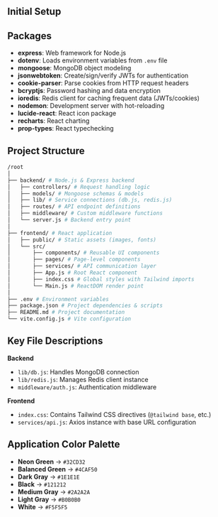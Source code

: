 ## Initial Setup

## Packages
- **express**: Web framework for Node.js
- **dotenv**: Loads environment variables from `.env` file
- **mongoose**: MongoDB object modeling
- **jsonwebtoken**: Create/sign/verify JWTs for authentication
- **cookie-parser**: Parse cookies from HTTP request headers
- **bcryptjs**: Password hashing and data encryption
- **ioredis**: Redis client for caching frequent data (JWTs/cookies)
- **nodemon**: Development server with hot-reloading
- **lucide-react**: React icon package
- **recharts**: React charting
- **prop-types**: React typechecking

## Project Structure
```bash
/root
│
├── backend/ # Node.js & Express backend
│   ├── controllers/ # Request handling logic
│   ├── models/ # Mongoose schemas & models
│   ├── lib/ # Service connections (db.js, redis.js)
│   ├── routes/ # API endpoint definitions
│   ├── middleware/ # Custom middleware functions
│   └── server.js # Backend entry point
│
├── frontend/ # React application
│   ├── public/ # Static assets (images, fonts)
│   └── src/
│       ├── components/ # Reusable UI components
│       ├── pages/ # Page-level components
│       ├── services/ # API communication layer
│       ├── App.js # Root React component
│       ├── index.css # Global styles with Tailwind imports
│       └── Main.js # ReactDOM render point
│
├── .env # Environment variables
├── package.json # Project dependencies & scripts
├── README.md # Project documentation
└── vite.config.js # Vite configuration
```


## Key File Descriptions
**Backend**
- `lib/db.js`: Handles MongoDB connection
- `lib/redis.js`: Manages Redis client instance
- `middleware/auth.js`: Authentication middleware

**Frontend**
- `index.css`: Contains Tailwind CSS directives (`@tailwind base`, etc.)
- `services/api.js`: Axios instance with base URL configuration


## Application Color Palette
- **Neon Green** → `#32CD32`
- **Balanced Green** → `#4CAF50`
- **Dark Gray** → `#1E1E1E`
- **Black** → `#121212`
- **Medium Gray** → `#2A2A2A`
- **Light Gray** → `#B0B0B0`
- **White** → `#F5F5F5`

